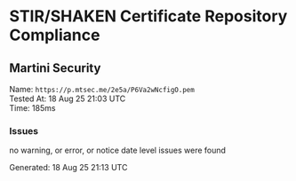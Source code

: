 # STIR/SHAKEN Certificate Repository Compliance

## Martini Security

Name: `https://p.mtsec.me/2e5a/P6Va2wNcfigO.pem`\
Tested At: 18 Aug 25 21:03 UTC\
Time: 185ms

### Issues

no warning, or error, or notice date level issues were found

Generated: 18 Aug 25 21:13 UTC